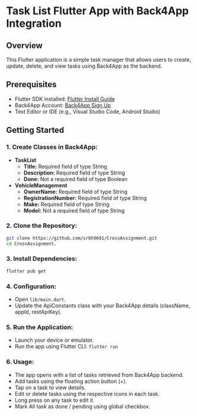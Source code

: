 # Task List Flutter App with Back4App Integration
 
## Overview
This Flutter application is a simple task manager that allows users to create, update, delete, and view tasks using Back4App as the backend.
 
## Prerequisites
- Flutter SDK installed: [Flutter Install Guide](https://flutter.dev/docs/get-started/install)
- Back4App Account: [Back4App Sign Up](https://www.back4app.com/)
- Text Editor or IDE (e.g., Visual Studio Code, Android Studio)
 
## Getting Started
### 1. Create Classes in Back4App:
- **TaskList**
    - **Title:** Required field of type String
    - **Description:** Required field of type String
    - **Done:** Not a required field of type Boolean
- **VehicleManagement**
    - **OwnerName:** Required field of type String
    - **RegistrationNumber:** Required field of type String
    - **Make:** Required field of type String
    - **Model:** Not a required field of type String
 
### 2. Clone the Repository:
```bash
git clone https://github.com/srbh9691/CrossAssignment.git
cd CrossAssignment.
```
 
### 3. Install Dependencies:
```bash
flutter pub get
```
 
### 4. Configuration:
- Open `lib/main.dart`.
- Update the ApiConstants class with your Back4App details (className, appId, restApiKey).
 
### 5. Run the Application:
- Launch your device or emulator.
- Run the app using Flutter CLI: `flutter run`
 
### 6. Usage:
- The app opens with a list of tasks retrieved from Back4App backend.
- Add tasks using the floating action button (+).
- Tap on a task to view details.
- Edit or delete tasks using the respective icons in each task.
- Long press on any task to edit it.
- Mark All task as done / pending using global checkbox.